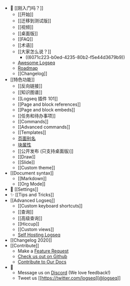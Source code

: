 - 🌟 [[刚入门吗？]]
	- [[开始]]
	- [[迁移到测试版]]
	- [[视频]]
	- [[桌面版]]
	- [[FAQ]]
	- [[术语]]
	- [[大家怎么说？]]
		- ((6071c223-b0ed-4235-80b2-f5e44d3679b9))
	- [Awesome Logseq](https://github.com/logseq/awesome-logseq)
	- [Roadmap](https://trello.com/b/8txSM12G/logseq-roadmap)
	- [[Changelog]]
- [[特色功能]]
	- [[反向链接]]
	- [[知识图谱]]
	- [[Logseq 插件 101]]
	- [[Page and block references]]
	- [[Page and block embeds]]
	- [[任务和待办事项]]
	- [[Commands]]
	- [[Advanced commands]]
	- [[Templates]]
	- [页面别名]([[term/alias]])
	- [块属性]([[term/properties]])
	- [[公开发布 (只支持桌面版)]]
	- [[Draw]]
	- [[Slide]]
	- [[Custom theme]]
- [[Document syntax]]
	- [[Markdown]]
	- [[Org Mode]]
- 👤 [[Settings]]
- ✨ [[Tips and Tricks]]
- [[Advanced Logseq]]
	- [[Custom keyboard shortcuts]]
	- [[查询]]
	- [[高级查询]]
	- [[Hiccup]]
	- [[Custom views]]
	- [Self Hosting Logseq](https://github.com/dustinlacewell/logseq-guide)
- [[Changelog 2020]]
- [[Contribute]]
	- Make a [Feature Request](https://discuss.logseq.com/)
	- [Check us out on Github](https://github.com/logseq/logseq)
	- [Contribute to Our Docs](https://github.com/logseq/docs)
- 💬
	- Message us on [Discord](https://discord.gg/KpN4eHY) (We love feedback!)
	- Tweet us [[https://twitter.com/logseq][@logseq]]